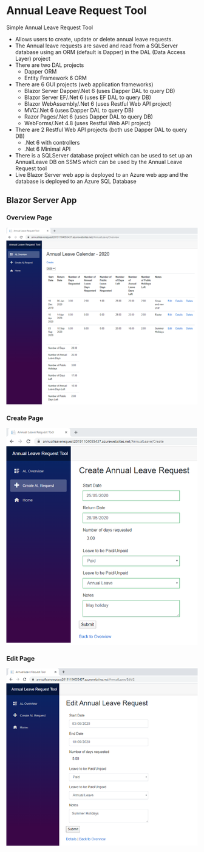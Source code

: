 # Annual Leave Request Tool
Simple Annual Leave Request Tool

* Allows users to create, update or delete annual leave requests.  
* The Annual leave requests are saved and read from a SQLServer database using an ORM (default is Dapper) in the DAL (Data Access Layer) project  
* There are two DAL projects
  * Dapper ORM
  * Entity Framework 6 ORM
* There are 6 GUI projects (web application frameworks)
  *  Blazor Server Dapper/.Net 6 (uses Dapper DAL to query DB)
  *  Blazor Server EF/.Net 6 (uses EF DAL to query DB)
  *  Blazor WebAssembly/.Net 6 (uses Restful Web API project)
  *  MVC/.Net 6  (uses Dapper DAL to query DB)
  *  Razor Pages/.Net 6 (uses Dapper DAL to query DB)
  *  WebForms/.Net 4.8 (uses Restful Web API project)
* There are 2 Restful Web API projects (both use Dapper DAL to query DB)
  * .Net 6 with controllers
  * .Net 6 Minimal API
* There is a SQLServer database project which can be used to set up an AnnualLeave DB on SSMS which can be used by the Annual Leave Request tool
* Live Blazor Server web app is deployed to an Azure web app and the database is deployed to an Azure SQL Database

## Blazor Server App

### Overview Page

![](Images/OverviewPage.png)

### Create Page

![](Images/CreatePage.png)

### Edit Page

![](Images/EditPage.png)
